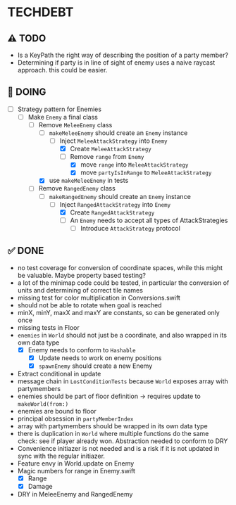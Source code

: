 # TECHDEBT

## ⚠️ TODO
- Is a KeyPath the right way of describing the position of a party member?
- Determining if party is in line of sight of enemy uses a naive raycast approach. this could be easier.

## 🚧 DOING
- [ ] Strategy pattern for Enemies
    - [ ] Make `Enemy` a final class
        - [ ] Remove `MeleeEnemy` class
            - [ ] `makeMeleeEnemy` should create an `Enemy` instance
                - [ ] Inject `MeleeAttackStrategy` into `Enemy`
                    - [X] Create `MeleeAttackStrategy`
                    - [ ] Remove `range` from `Enemy`
                        - [X] move `range` into `MeleeAttackStrategy`
                        - [X] move `partyIsInRange` to `MeleeAttackStrategy`
            - [X] use `makeMeleeEnemy` in tests
        - [ ] Remove `RangedEnemy` class
            - [ ] `makeRangedEnemy` should create an `Enemy` instance
                - [ ] Inject `RangedAttackStrategy` into `Enemy`
                    - [X] Create `RangedAttackStrategy`
                    - [ ] An `Enemy` needs to accept all types of AttackStrategies
                        - [ ] Introduce `AttackStrategy` protocol

## ✅ DONE
- no test coverage for conversion of coordinate spaces, while this might be valuable. Maybe property based testing?
- a lot of the minimap code could be tested, in particular the conversion of units and determining of correct tile names
- missing test for color multiplication in Conversions.swift
- should not be able to rotate when goal is reached
- minX, minY, maxX and maxY are constants, so can be generated only once
- missing tests in Floor
- `enemies` in `World` should not just be a coordinate, and also wrapped in its own data type
    - [X] Enemy needs to conform to `Hashable`
        - [X] Update needs to work on enemy positions
        - [X] `spawnEnemy` should create a new Enemy
- Extract conditional in update
- message chain in `LostConditionTests` because `World` exposes array with partymembers
- enemies should be part of floor definition -> requires update to `makeWorld(from:)`
- enemies are bound to floor
- principal obsession in `partyMemberIndex`
- array with partymembers should be wrapped in its own data type
- there is duplication in `World` where multiple functions do the same check: see if player already won. Abstraction needed to conform to DRY
- Convenience initiazer is not needed and is a risk if it is not updated in sync with the regular initiazer.
- Feature envy in World.update on Enemy
- Magic numbers for range in Enemy.swift
    - [X] Range
    - [X] Damage
- DRY in MeleeEnemy and RangedEnemy
